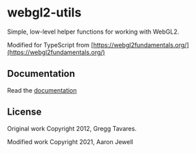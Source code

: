 # webgl2-utils
Simple, low-level helper functions for working with WebGL2.

Modified for TypeScript from [https://webgl2fundamentals.org/](https://webgl2fundamentals.org/)

## Documentation

Read the [documentation](/docs)

## License

Original work Copyright 2012, Gregg Tavares.

Modified work Copyright 2021, Aaron Jewell
